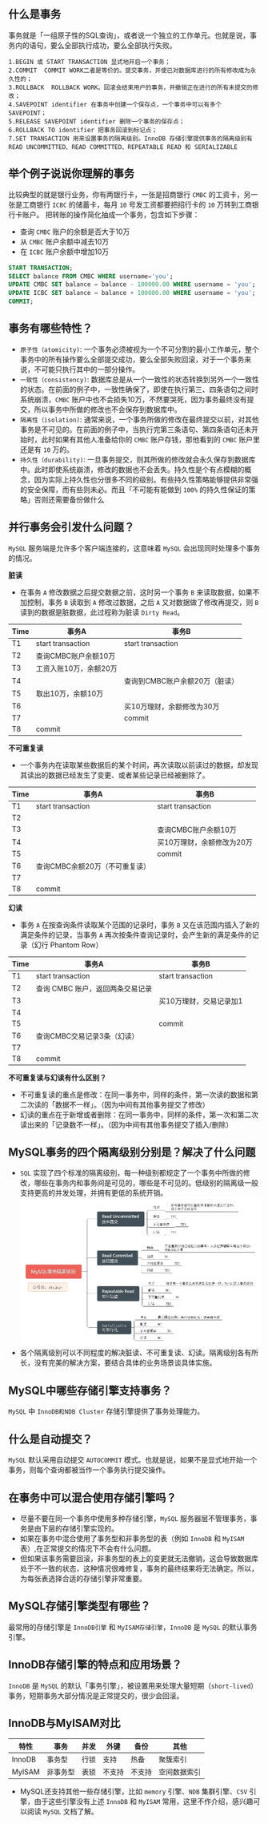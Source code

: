 ## 什么是事务
事务就是「一组原子性的SQL查询」，或者说一个独立的工作单元。也就是说，事务内的语句，要么全部执行成功，要么全部执行失败。
```
1.BEGIN 或 START TRANSACTION 显式地开启一个事务；
2.COMMIT  COMMIT WORK二者是等价的。提交事务，并使已对数据库进行的所有修改成为永久性的；
3.ROLLBACK  ROLLBACK WORK。回滚会结束用户的事务，并撤销正在进行的所有未提交的修改；
4.SAVEPOINT identifier 在事务中创建一个保存点，一个事务中可以有多个 SAVEPOINT；
5.RELEASE SAVEPOINT identifier 删除一个事务的保存点；
6.ROLLBACK TO identifier 把事务回滚到标记点；
7.SET TRANSACTION 用来设置事务的隔离级别。InnoDB 存储引擎提供事务的隔离级别有READ UNCOMMITTED、READ COMMITTED、REPEATABLE READ 和 SERIALIZABLE
```

## 举个例子说说你理解的事务
比较典型的就是银行业务，你有两银行卡，一张是招商银行 `CMBC` 的工资卡，另一张是工商银行 `ICBC` 的储蓄卡，每月 `10` 号发工资都要把招行卡的 `10` 万转到工商银行卡账户。 把转账的操作简化抽成一个事务，包含如下步骤：
- 查询 `CMBC` 账户的余额是否大于10万
- 从 `CMBC` 账户余额中减去10万
- 在 `ICBC` 账户余额中增加10万
```sql
START TRANSACTION;
SELECT balance FROM CMBC WHERE username='you';
UPDATE CMBC SET balance = balance - 100000.00 WHERE username = 'you';
UPDATE ICBC SET balance = balance + 100000.00 WHERE username = 'you';
COMMIT;
```

## 事务有哪些特性？
- `原子性（atomicity)`: 一个事务必须被视为一个不可分割的最小工作单元，整个事务中的所有操作要么全部提交成功，要么全部失败回滚，对于一个事务来说，不可能只执行其中的一部分操作。
- `一致性（consistency)`: 数据库总是从一个一致性的状态转换到另外一个一致性的状态。在前面的例子中，一致性确保了，即使在执行第三、四条语句之间时系统崩溃，`CMBC` 账户中也不会损失10万，不然要哭死，因为事务最终没有提交，所以事务中所做的修改也不会保存到数据库中。
- `隔离性（isolation)`: 通常来说，一个事务所做的修改在最终提交以前，对其他事务是不可见的。在前面的例子中，当执行完第三条语句、第四条语句还未开始时，此时如果有其他人准备给你的 `CMBC` 账户存钱，那他看到的 `CMBC` 账户里还是有 `10` 万的。
- `持久性（durability)`: 一旦事务提交，则其所做的修改就会永久保存到数据库中。此时即使系统崩溃，修改的数据也不会丢失。持久性是个有点模糊的概念，因为实际上持久性也分很多不同的级别。有些持久性策略能够提供非常强的安全保障，而有些则未必。而且「不可能有能做到 `100%` 的持久性保证的策略」否则还需要备份做什么

## 并行事务会引发什么问题？
`MySQL` 服务端是允许多个客户端连接的，这意味着 `MySQL` 会出现同时处理多个事务的情况。

**脏读**
- 在事务 `A` 修改数据之后提交数据之前，这时另一个事务 `B` 来读取数据，如果不加控制，事务 `B` 读取到 `A` 修改过数据，之后 `A` 又对数据做了修改再提交，则 `B` 读到的数据是脏数据，此过程称为脏读 `Dirty Read`。

|Time|事务A|事务B|
|----|----|----|
|T1|start transaction|start transaction|
|T2|查询CMBC账户余额10万| |
|T3|工资入账10万，余额20万| |
|T4| |查询到CMBC账户余额20万（脏读）|
|T5|取出10万，余额10万| |
|T6| |买10万理财，余额修改为30万|
|T7| |commit|
|T8|commit| |

**不可重复读**
- 一个事务内在读取某些数据后的某个时间，再次读取以前读过的数据，却发现其读出的数据已经发生了变更、或者某些记录已经被删除了。

|Time|事务A|事务B|
|----|----|----|
|T1|start transaction|start transaction|
|T2| | |
|T3| |查询CMBC账户余额10万|
|T4| |买10万理财，余额修改为20万|
|T5| |commit|
|T6|查询CMBC余额20万（不可重复读）| |
|T7| | |
|T8|commit| |

**幻读**
- 事务 `A` 在按查询条件读取某个范围的记录时，事务 `B` 又在该范围内插入了新的满足条件的记录，当事务 `A` 再次按条件查询记录时，会产生新的满足条件的记录（幻行 Phantom Row）

|Time|事务A|事务B|
|----|----|----|
|T1|start transaction|start transaction|
|T2|查询 CMBC 账户，返回两条交易记录| |
|T3| |买10万理财，交易记录加1|
|T4| | |
|T5| |commit|
|T6|查询CMBC交易记录3条（幻读）| |
|T7| | |
|T8|commit| |

**不可重复读与幻读有什么区别？**
- 不可重复读的重点是修改：在同一事务中，同样的条件，第一次读的数据和第二次读的「数据不一样」。（因为中间有其他事务提交了修改）
- 幻读的重点在于新增或者删除：在同一事务中，同样的条件，第一次和第二次读出来的「记录数不一样」。（因为中间有其他事务提交了插入/删除）

## MySQL事务的四个隔离级别分别是？解决了什么问题
- `SQL` 实现了四个标准的隔离级别，每一种级别都规定了一个事务中所做的修改，哪些在事务内和事务间是可见的，哪些是不可见的。低级别的隔离级一般支持更高的并发处理，并拥有更低的系统开销。
![mysql_isolation](https://github.com/com-wushuang/goBasic/blob/main/image/mysql_isolation.png)
- 各个隔离级别可以不同程度的解决脏读、不可重复读、幻读。隔离级别各有所长，没有完美的解决方案，要结合具体的业务场景谈具体实施。

## MySQL中哪些存储引擎支持事务？
`MySQL` 中 `InnoDB和NDB Cluster` 存储引擎提供了事务处理能力。

## 什么是自动提交？
`MySQL` 默认采用自动提交 `AUTOCOMMIT` 模式。也就是说，如果不是显式地开始一个事务，则每个查询都被当作一个事务执行提交操作。

## 在事务中可以混合使用存储引擎吗？
- 尽量不要在同一个事务中使用多种存储引擎，`MySQL` 服务器层不管理事务，事务是由下层的存储引擎实现的。
- 如果在事务中混合使用了事务型和非事务型的表（例如 `InnoDB` 和 `MyISAM` 表）,在正常提交的情况下不会有什么问题。
- 但如果该事务需要回滚，非事务型的表上的变更就无法撤销，这会导致数据库处于不一致的状态，这种情况很难修复，事务的最终结果将无法确定。所以，为每张表选择合适的存储引擎非常重要。

## MySQL存储引擎类型有哪些？
最常用的存储引擎是 `InnoDB引擎` 和 `MyISAM存储引擎`，`InnoDB` 是 `MySQL` 的默认事务引擎。

## InnoDB存储引擎的特点和应用场景？
`InnoDB` 是 `MySQL` 的默认「事务引擎」，被设置用来处理大量短期（`short-lived`）事务，短期事务大部分情况是正常提交的，很少会回滚。

## InnoDB与MyISAM对比
|特性|事务|并发|外键|备份|其他|
|----|----|----|----|----|----|
|InnoDB|事务型|行锁|支持|热备|聚簇索引|
|MyISAM|非事务型|表锁|不支持|不支持|空间数据索引|
- MySQL还支持其他一些存储引擎，比如 `memory` 引擎、`NDB` 集群引擎、`CSV` 引擎，由于这些引擎没有上述 `InnoDB` 和 `MyISAM` 常用，这里不作介绍，感兴趣可以阅读 `MySQL` 文档了解。